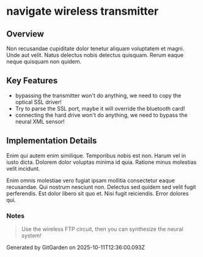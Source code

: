 # navigate wireless transmitter

## Overview
Non recusandae cupiditate dolor tenetur aliquam voluptatem et magni. Unde aut velit. Natus delectus nobis delectus quisquam. Rerum eaque neque quisquam non quidem.

## Key Features
- bypassing the transmitter won't do anything, we need to copy the optical SSL driver!
- Try to parse the SSL port, maybe it will override the bluetooth card!
- connecting the hard drive won't do anything, we need to bypass the neural XML sensor!

## Implementation Details
Enim qui autem enim similique. Temporibus nobis est non. Harum vel in iusto dicta. Dolorem dolor voluptas minima id quia. Ratione minus molestias velit incidunt.
 Enim omnis molestiae vero fugiat ipsam mollitia consectetur eaque recusandae. Qui nostrum nesciunt non. Delectus sed quidem sed velit fugit perferendis. Est dolor libero sit quo et. Nisi fugit reiciendis. Error dolores qui.

### Notes
> Use the wireless FTP circuit, then you can synthesize the neural system!

Generated by GitGarden on 2025-10-11T12:36:00.093Z
